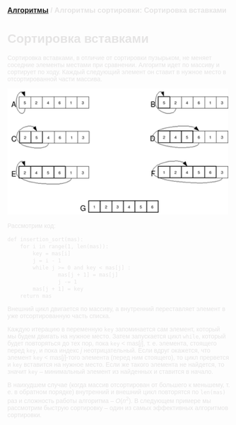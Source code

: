 <script type="text/javascript" id="MathJax-script" async
  src="https://cdn.jsdelivr.net/npm/mathjax@3/es5/tex-mml-chtml.js">
</script>

<script>
  MathJax = {
    tex: {
      inlineMath: [['$', '$']]
    }
  };
</script>

<span style="color: #E5E4E4; font-family: Helvetica;">

### [Алгоритмы](README.md) / Алгоритмы сортировки: Сортировка вставками

# **Сортировка вставками**

Сортировка вставками, в отличие от сортировки пузырьком, не меняет соседние элементы местами при сравнении. Алгоритм идет по массиву и сортирует по ходу. Каждый следующий элемент он ставит в нужное место в отсортированной части массива.

<img src="insertion.png" alt="Insertion sort" width="500"/>

Рассмотрим код:

    def insertion_sort(mas):
        for i in range(1, len(mas)):
            key = mas[i]
            j = i - 1
            while j >= 0 and key < mas[j] :
                    mas[j + 1] = mas[j]
                    j -= 1
            mas[j + 1] = key
        return mas

Внешний цикл двигается по массиву, а внутренний переставляет элемент в уже отсортированную часть списка.

Каждую итерацию в переменную `key` запоминается сам элемент, который мы будем двигать на нужное место. Затем запускается цикл `while`, который будет повторяться до тех пор, пока `key` < mas[$j$], т. е. элемента, стоящего перед `key`, и пока индекс $j$ неотрицательный. Если вдруг окажется, что элемент `key` < mas[$j$]-того элемента (перед ним стоящего), то цикл прервется и `key` вставится на нужное место. Если же такого элемента не найдется, то значит `key` – минимальный элемент из найденных и ставится в начало.

В наихудшем случае (когда массив отсортирован от большего к меньшему, т. е. в обратном порядке) внутренний и внешний цикл повторятся по `len(mas)` раз и сложность работы алгоритма – $O(n^2)$. В следующем примере мы рассмотрим быструю сортировку – один из самых эффективных алгоритмов сортировки.
